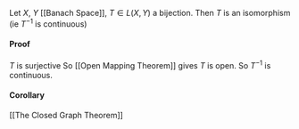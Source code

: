 Let $X$, $Y$ [[Banach Space]], $T\in L(X,Y)$ a bijection. 
Then $T$ is an isomorphism (ie $T^{-1}$ is continuous)
#### Proof
$T$ is surjective
So [[Open Mapping Theorem]] gives $T$ is open.
So $T^{-1}$ is continuous.

#### Corollary
[[The Closed Graph Theorem]]
